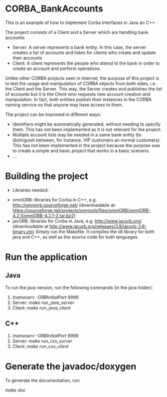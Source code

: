 # CORBA_BankAccounts
This is an example of how to implement Corba interfaces in Java an C++.

The project consists of a Client and a Server which are handling bank accounts:
+ Server: A server represents a bank entity. In this case, the server creates a list of accounts and listen for clients who create and update their accounts
+ Client: A client represents the people who attend to the bank in order to create an account and perform operations.

Unlike other CORBA projects seen in Internet, the purpose of this project is to test the usage and manipulation of CORBA objects from both sides, i.e. the Client and the Server. This way, the Server creates and publishes the list of accounts but it is the Client who requests new account creation and manipulation. In fact, both entities publish their instances in the CORBA naming service so that anyone may have access to them.

The project can be improved in different ways:
+ Identifiers might be automatically generated, without needing to specify them. This has not been implemented as it is not relevant for the project.
+ Multiple account lists may be needed in a same bank entity (to distinguish between, for instance, VIP customers an normal customers). This has not been implemented in the project because the purpose was to create a simple and basic project that works in a basic scenario.
+ ... 

# Building the project
- Libraries needed:
+ omniORB: libraries for Corba in C++, e.g. http://omniorb.sourceforge.net/ (downloadable at: https://sourceforge.net/projects/omniorb/files/omniORB/omniORB-4.2.1/omniORB-4.2.1-2.tar.bz2)
+ jacORB: libraries for Corba in Java, e.g. http://www.jacorb.org/ (downloadable at http://www.jacorb.org/releases/3.8/jacorb-3.8-binary.zip)
Simply run the Makefile. It compiles the idl library for both java and C++, as well as the source code for both languages.

# Run the application
## Java
To run the java version, run the following commands (in the java folder):

1. *tnameserv -ORBInitialPort 9999*
2. Server: *make run_java_server*
3. Client: *make run_java_client*

## C++

1. *tnameserv -ORBInitialPort 9999*
2. Server: *make run_cxx_server*
3. Client: *make run_cxx_client*

# Generate the javadoc/doxygen

To generate the documentation, run:

*make doc*
